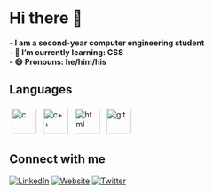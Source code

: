 # Hi there 👋
**- I am a second-year computer engineering student**       
**- 🌱 I’m currently learning: CSS**<br>
**- 😄 Pronouns: he/him/his**<br>   

<h2>Languages</h2>
<p align="left">   
<img src="https://upload.wikimedia.org/wikipedia/commons/1/18/C_Programming_Language.svg" alt="c" width="45" style="vertical-align:top; margin:4px">
<img src="https://upload.wikimedia.org/wikipedia/commons/1/18/ISO_C%2B%2B_Logo.svg" alt="c++" width="45" style="vertical-align:top; margin:4px">
<img src="https://upload.wikimedia.org/wikipedia/commons/3/38/HTML5_Badge.svg" alt="html" width="45" style="vertical-align:top; margin:4px">
<img src="https://upload.wikimedia.org/wikipedia/commons/3/3f/Git_icon.svg" alt="git" width="45" style="vertical-align:top; margin:4px">
</p>    

<h2>Connect with me</h2>
<a href="https://www.linkedin.com/in/goutam-thakur-b96626208/"><img alt="LinkedIn" src="https://img.shields.io/badge/linkedin-%230077B5.svg?style=for-the-badge&logo=linkedin&logoColor=white"></a>
<a href="https://goutamthakur.com/"><img alt = "Website" src="https://img.shields.io/badge/website-000000?style=for-the-badge&logo=About.me&logoColor=white"></a>
<a href="https://twitter.com/goutamtkr"><img alt ="Twitter" src="https://img.shields.io/badge/Twitter-1DA1F2?style=for-the-badge&logo=twitter&logoColor=white"></a>
